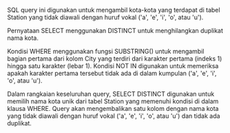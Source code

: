 SQL query ini digunakan untuk mengambil kota-kota yang terdapat di tabel Station yang tidak diawali dengan huruf vokal ('a', 'e', 'i', 'o', atau 'u').

Pernyataan SELECT menggunakan DISTINCT untuk menghilangkan duplikat nama kota.

Kondisi WHERE menggunakan fungsi SUBSTRING() untuk mengambil bagian pertama dari kolom City yang terdiri dari karakter pertama (indeks 1) hingga satu karakter (lebar 1). Kondisi NOT IN digunakan untuk memeriksa apakah karakter pertama tersebut tidak ada di dalam kumpulan ('a', 'e', 'i', 'o', atau 'u').

Dalam rangkaian keseluruhan query, SELECT DISTINCT digunakan untuk memilih nama kota unik dari tabel Station yang memenuhi kondisi di dalam klausa WHERE. Query akan mengembalikan satu kolom dengan nama kota yang tidak diawali dengan huruf vokal ('a', 'e', 'i', 'o', atau 'u') dan tidak ada duplikat.
